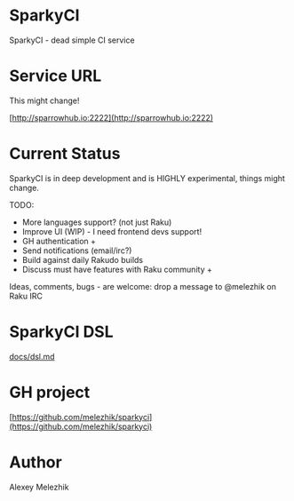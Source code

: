 # SparkyCI

SparkyCI - dead simple CI service

# Service URL

This might change!

[http://sparrowhub.io:2222](http://sparrowhub.io:2222)

# Current Status

SparkyCI is in deep development and is HIGHLY experimental, things might change.

TODO:

* More languages support? (not just Raku)
* Improve UI (WIP) - I need frontend devs support!
* GH authentication +
* Send notifications (email/irc?)
* Build against daily Rakudo builds
* Discuss must have features with Raku community +

Ideas, comments, bugs - are welcome: drop a message to @melezhik on Raku IRC

# SparkyCI DSL

[docs/dsl.md](https://github.com/melezhik/sparkyci/blob/main/docs/dsl.md)

# GH project

[https://github.com/melezhik/sparkyci](https://github.com/melezhik/sparkyci)

# Author

Alexey Melezhik

